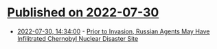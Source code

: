 # [Published on 2022-07-30](index.md)

* [2022-07-30, 14:34:00](https://yro.slashdot.org/story/22/07/30/0118202/prior-to-invasion-russian-agents-may-have-infilitrated-chernobyl-nuclear-disaster-site?utm_source=rss1.0mainlinkanon&utm_medium=feed) - [Prior to Invasion, Russian Agents May Have Infilitrated Chernobyl Nuclear Disaster Site](https://yro.slashdot.org/story/22/07/30/0118202/prior-to-invasion-russian-agents-may-have-infilitrated-chernobyl-nuclear-disaster-site?utm_source=rss1.0mainlinkanon&utm_medium=feed)
